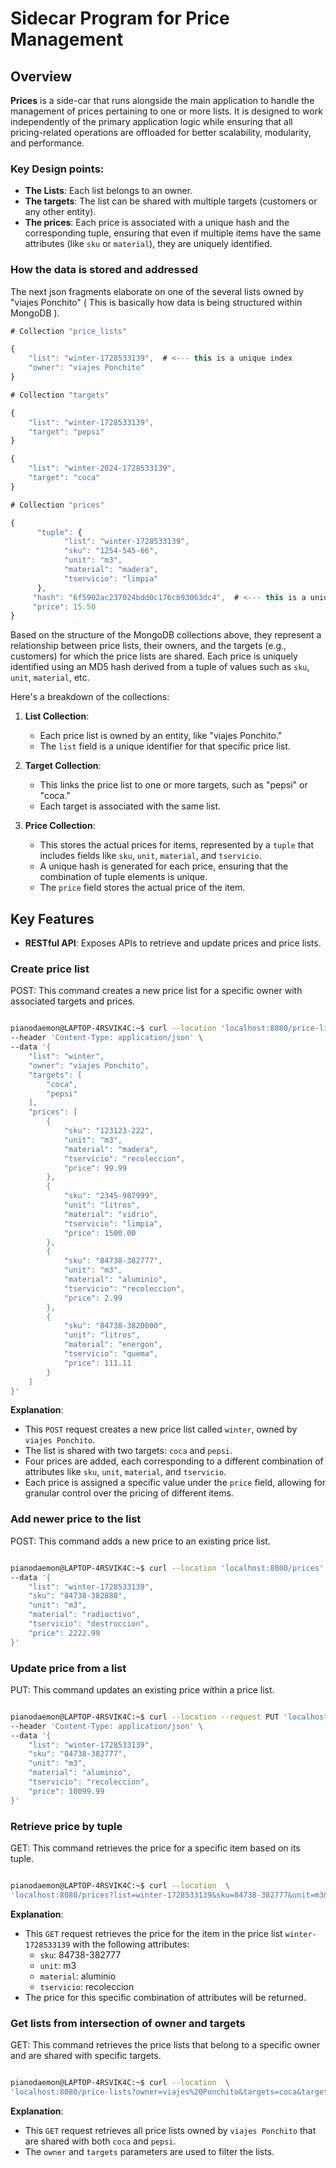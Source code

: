 # Sidecar Program for Price Management

## Overview

**Prices** is a side-car that runs alongside the main application to handle the management of prices pertaining to one or more lists. It is designed to work independently of the primary application logic while ensuring that all pricing-related operations are offloaded for better scalability, modularity, and performance.

### Key Design points:

-   **The Lists**: Each list belongs to an owner.
-   **The targets**: The list can be shared with multiple targets (customers or any other entity).
-   **The prices**: Each price is associated with a unique hash and the corresponding tuple, ensuring that even if multiple items have the same attributes (like `sku` or `material`), they are uniquely identified.

### How the data is stored and addressed

The next json fragments elaborate on one of the several lists owned by "viajes Ponchito" ( This is basically how data is being structured within MongoDB ). 

```js
# Collection "price_lists"

{
    "list": "winter-1728533139",  # <--- this is a unique index
    "owner": "viajes Ponchito"
}
```

```js
# Collection "targets"

{
    "list": "winter-1728533139",
    "target": "pepsi"
}

{
    "list": "winter-2024-1728533139",
    "target": "coca"
}
```

```js
# Collection "prices"

{
      "tuple": {
            "list": "winter-1728533139",
            "sku": "1254-545-66",
            "unit": "m3",
            "material": "madera",
            "tservicio": "limpia"
      },
     "hash": "6f5902ac237024bdd0c176cb93063dc4",  # <--- this is a unique index 
     "price": 15.50
}
```

Based on the structure of the MongoDB collections above, they represent a relationship between price lists, their owners, and the targets (e.g., customers) for which the price lists are shared. Each price is uniquely identified using an MD5 hash derived from a tuple of values such as `sku`, `unit`, `material`, etc.

Here's a breakdown of the collections:

1.  **List Collection**:
    
    -   Each price list is owned by an entity, like "viajes Ponchito."
    -   The `list` field is a unique identifier for that specific price list.
2.  **Target Collection**:
    
    -   This links the price list to one or more targets, such as "pepsi" or "coca."
    -   Each target is associated with the same list.
3.  **Price Collection**:
    
    -   This stores the actual prices for items, represented by a `tuple` that includes fields like `sku`, `unit`, `material`, and `tservicio`.
    -   A unique hash is generated for each price, ensuring that the combination of tuple elements is unique.
    -   The `price` field stores the actual price of the item.


## Key Features

- **RESTful API**: Exposes APIs to retrieve and update prices and price lists.

### Create price list

POST: This command creates a new price list for a specific owner with associated targets and prices.

```sh

pianodaemon@LAPTOP-4RSVIK4C:~$ curl --location 'localhost:8080/price-lists' \
--header 'Content-Type: application/json' \
--data '{
    "list": "winter",
    "owner": "viajes Ponchito",
    "targets": [
        "coca",
        "pepsi"
    ],
    "prices": [
        {
            "sku": "123123-222",
            "unit": "m3",
            "material": "madera",
            "tservicio": "recoleccion",
            "price": 99.99
        },
        {
            "sku": "2345-987999",
            "unit": "litros",
            "material": "vidrio",
            "tservicio": "limpia",
            "price": 1500.00
        },
        {
            "sku": "84738-382777",
            "unit": "m3",
            "material": "aluminio",
            "tservicio": "recoleccion",
            "price": 2.99
        },
        {
            "sku": "84738-3820000",
            "unit": "litros",
            "material": "energon",
            "tservicio": "quema",
            "price": 111.11
        }
    ]
}'
```
**Explanation**:

-   This `POST` request creates a new price list called `winter`, owned by `viajes Ponchito`.
-   The list is shared with two targets: `coca` and `pepsi`.
-   Four prices are added, each corresponding to a different combination of attributes like `sku`, `unit`, `material`, and `tservicio`.
-   Each price is assigned a specific value under the `price` field, allowing for granular control over the pricing of different items.

### Add newer price to the list

POST: This command adds a new price to an existing price list.

```sh

pianodaemon@LAPTOP-4RSVIK4C:~$ curl --location 'localhost:8080/prices' \
--data '{
    "list": "winter-1728533139",
    "sku": "84738-382888",
    "unit": "m3",
    "material": "radiactivo",
    "tservicio": "destruccion",
    "price": 2222.99
}'
```

### Update price from a list

PUT: This command updates an existing price within a price list.

```sh

pianodaemon@LAPTOP-4RSVIK4C:~$ curl --location --request PUT 'localhost:8080/prices' \
--header 'Content-Type: application/json' \
--data '{
    "list": "winter-1728533139",
    "sku": "84738-382777",
    "unit": "m3",
    "material": "aluminio",
    "tservicio": "recoleccion",
    "price": 10099.99
}'
```


### Retrieve price by tuple

GET: This command retrieves the price for a specific item based on its tuple.

```sh

pianodaemon@LAPTOP-4RSVIK4C:~$ curl --location  \
'localhost:8080/prices?list=winter-1728533139&sku=84738-382777&unit=m3&material=aluminio&tservicio=recoleccion'
```

**Explanation**:

-   This `GET` request retrieves the price for the item in the price list `winter-1728533139` with the following attributes:
    -   `sku`: 84738-382777
    -   `unit`: m3
    -   `material`: aluminio
    -   `tservicio`: recoleccion
-   The price for this specific combination of attributes will be returned.

### Get lists from intersection of owner and targets

GET: This command retrieves the price lists that belong to a specific owner and are shared with specific targets.

```sh

pianodaemon@LAPTOP-4RSVIK4C:~$ curl --location  \
'localhost:8080/price-lists?owner=viajes%20Ponchito&targets=coca&targets=pepsi'
```

**Explanation**:

-   This `GET` request retrieves all price lists owned by `viajes Ponchito` that are shared with both `coca` and `pepsi`.
-   The `owner` and `targets` parameters are used to filter the lists.
